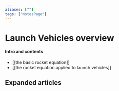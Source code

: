 ```yaml
---
aliases: [""]
tags: ["NotesPage"]
---
```


# Launch Vehicles overview

#### Intro and contents
- [[the basic rocket equation]]
- [[the rocket equation applied to launch vehicles]]


## Expanded articles
